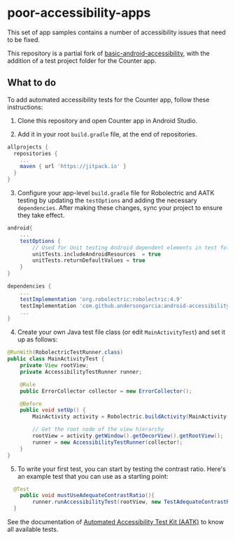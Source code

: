 # poor-accessibility-apps

This set of app samples contains a number of accessibility issues that need to be fixed.

This repository is a partial fork of [basic-android-accessibility](https://github.com/googlecodelabs/android-accessibility), with the addition of a test project folder for the Counter app.

## What to do

To add automated accessibility tests for the Counter app, follow these instructions:

1. Clone this repository and open Counter app in Android Studio.

2. Add it in your root `build.gradle` file, at the end of repositories.

```groovy
allprojects {
  repositories {
    ...
    maven { url 'https://jitpack.io' }
  }
}
```

3. Configure your app-level `build.gradle` file for Robolectric and AATK testing by updating the `testOptions` and adding the necessary `dependencies`. After making these changes, sync your project to ensure they take effect.

```groovy
android{
    ...
    testOptions {
        // Used for Unit testing Android dependent elements in test folder
        unitTests.includeAndroidResources  = true
        unitTests.returnDefaultValues = true
    }
}

dependencies {
    ...
    testImplementation 'org.robolectric:robolectric:4.9'
    testImplementation 'com.github.andersongarcia:android-accessibility-test-kit:v1.0.0'
    ...
}
```

4. Create your own Java test file class (or edit `MainActivityTest`) and set it up as follows:

```java
@RunWith(RobolectricTestRunner.class)
public class MainActivityTest {
    private View rootView;
    private AccessibilityTestRunner runner;

    @Rule
    public ErrorCollector collector = new ErrorCollector();

    @Before
    public void setUp() {
        MainActivity activity = Robolectric.buildActivity(MainActivity.class).create().get();

        // Get the root node of the view hierarchy
        rootView = activity.getWindow().getDecorView().getRootView();
        runner = new AccessibilityTestRunner(collector);
    }
}
```

5. To write your first test, you can start by testing the contrast ratio. Here's an example test that you can use as a starting point:

```java
  @Test
    public void mustUseAdequateContrastRatio(){
        runner.runAccessibilityTest(rootView, new TestAdequateContrastRatio());
  }
```

See the documentation of [Automated Accessibility Test Kit (AATK)](https://github.com/andersongarcia/android-accessibility-test-kit) to know all available tests.
